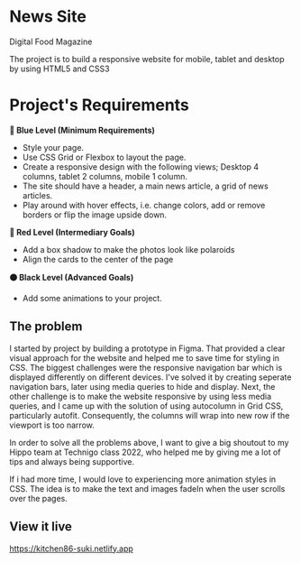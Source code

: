 # News Site

Digital Food Magazine

The project is to build a responsive website for mobile, tablet and desktop by using HTML5 and CSS3


# Project's Requirements

**🔵  Blue Level (Minimum Requirements)**

- Style your page.
- Use CSS Grid or Flexbox to layout the page.
- Create a responsive design with the following views; Desktop 4 columns, tablet 2 columns, mobile 1 column.
- The site should have a header, a main news article, a grid of news articles.
- Play around with hover effects, i.e. change colors, add or remove borders or flip the image upside down.

**🔴  Red Level (Intermediary Goals)**

- Add a box shadow to make the photos look like polaroids
- Align the cards to the center of the page

**⚫  Black Level (Advanced Goals)**

- Add some animations to your project.


## The problem

I started by project by building a prototype in Figma. That provided a clear visual approach for the website and helped me to save time for styling in CSS. 
The biggest challenges were the responsive navigation bar which is displayed differently on different devices. I've solved it by creating seperate navigation bars, later using media queries to hide and display. Next, the other challenge is to make the website responsive by using less media queries, and I came up with the solution of using autocolumn in Grid CSS, particularly autofit. Consequently, the columns will wrap into new row if the viewport is too narrow. 

In order to solve all the problems above, I want to give a big shoutout to my Hippo team at Technigo class 2022, who helped me by giving me a lot of tips and always being supportive.

If i had more time, I would love to experiencing more animation styles in CSS. The idea is to make the text and images fadeIn when the user scrolls over the pages.

## View it live
https://kitchen86-suki.netlify.app

